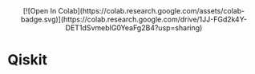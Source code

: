 <div align="center">[![Open In Colab](https://colab.research.google.com/assets/colab-badge.svg)](https://colab.research.google.com/drive/1JJ-FGd2k4Y-DET1dSvmebIG0YeaFg2B4?usp=sharing)</div>

# Qiskit
